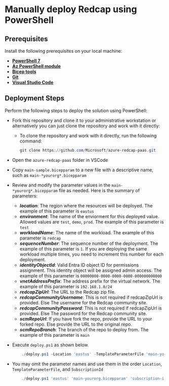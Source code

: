 # Manually deploy Redcap using PowerShell

## Prerequisites

Install the following prerequisites on your local machine:

- **[PowerShell 7](https://learn.microsoft.com/powershell/scripting/install/installing-powershell?view=powershell-7.3)**
- **[Az PowerShell module](https://learn.microsoft.com/powershell/azure/new-azureps-module-az?view=azps-10.3.0)**
- **[Bicep tools](https://learn.microsoft.com/en-us/azure/azure-resource-manager/bicep/install)**
- **[Git](https://git-scm.com/downloads)**
- **[Visual Studio Code](https://code.visualstudio.com/download)**

## Deployment Steps

Perform the following steps to deploy the solution using PowerShell:

- Fork this repository and clone it to your administrative workstation or alternatively you can just clone the repository and work with it directly:
  - To clone the repository and work with it directly, run the following command:

    ```powershell
    git clone https://github.com/Microsoft/azure-redcap-paas.git
    ```

- Open the `azure-redcap-paas` folder in VSCode

- Copy `main-sample.bicepparam` to a new file with a descriptive name, such as `main-*yourorg*.bicepparam`

- Review and modify the parameter values in the `main-*yourorg*.bicepparam` file as needed. Here is the summary of parameters:
  - ***location***: The region where the resources will be deployed. The example of this parameter is `eastus`
  - ***environment***: The name of the enviorment for this deployed value. Allowed values are `test`, `demo`, `prod`. The example of this parameter is `test`
  - ***workloadName***: The name of the workload. The example of this parameter is `redcap`
  - ***sequenceNumber***: The sequence number of the deployment. The example of this parameter is `1`. If you are deploying the same workload multiple times, you need to increment this number for each deployment.
  - ***identityObjectId***: Valid Entra ID object ID for permissions assignment. This identity object will be assigned admin access. The example of this parameter is `00000000-0000-0000-0000-000000000000`
  - ***vnetAddressPrefix***: The address prefix for the virtual network. The example of this parameter is `192.168.1.0/24`
  - ***redcapZipUrl***: The URL to the Redcap zip file.
  - ***redcapCommunityUsername***: This is not required if redcapZipUrl is provided. Else The username for the Redcap community site.
  - ***redcapCommunityPassword***: This is not required if redcapZipUrl is provided. Else The password for the Redcap community site.
  - ***scmRepoUrl***: If you have fork the repo, provide the URL to your forked repo. Else provide the URL to the original repo.
  - ***scmRepoBranch***: The branch of the repo to deploy from. The example of this parameter is `main`

- Execute `deploy.ps1` as shown below.

    ```PowerShell
        ./deploy.ps1 -Location 'eastus' -TemplateParameterFile 'main-yourorg.bicepparam' -SubscriptionId 'subscription-id'
    ```

- You may omit the parameter names and use them in the order `Location`, `TemplateParameterFile`, and `SubscriptionId`

    ```PowerShell
        ./deploy.ps1 'eastus' 'main-yourorg.bicepparam' 'subscription-id'
    ```

